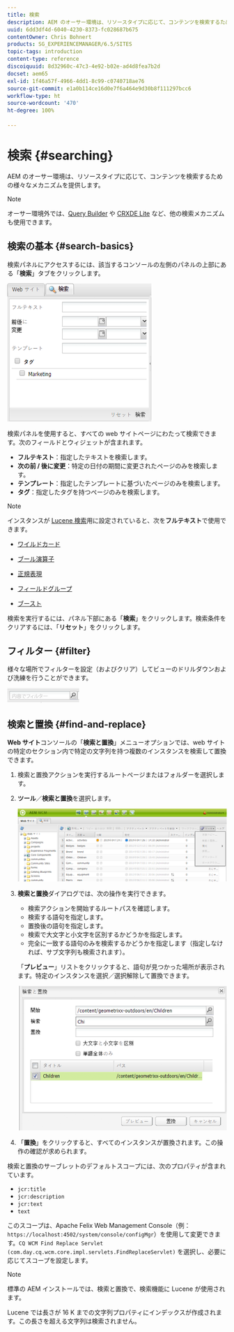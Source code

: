 ```yaml
---
title: 検索
description: AEM のオーサー環境は、リソースタイプに応じて、コンテンツを検索するための様々なメカニズムを提供します。
uuid: 6dd3df4d-6040-4230-8373-fc028687b675
contentOwner: Chris Bohnert
products: SG_EXPERIENCEMANAGER/6.5/SITES
topic-tags: introduction
content-type: reference
discoiquuid: 8d32960c-47c3-4e92-b02e-ad4d8fea7b2d
docset: aem65
exl-id: 1f46a57f-4966-4dd1-8c99-c0740718ae76
source-git-commit: e1a0b114ce16d0e7f6a464e9d30b8f111297bcc6
workflow-type: ht
source-wordcount: '470'
ht-degree: 100%

---
```


# 検索 {#searching}

AEM のオーサー環境は、リソースタイプに応じて、コンテンツを検索するための様々なメカニズムを提供します。

>[!NOTE]
>
>オーサー環境外では、[Query Builder](/help/sites-developing/querybuilder-api.md) や [CRXDE Lite](/help/sites-developing/developing-with-crxde-lite.md) など、他の検索メカニズムも使用できます。

## 検索の基本 {#search-basics}

検索パネルにアクセスするには、該当するコンソールの左側のパネルの上部にある「**検索**」タブをクリックします。

![chlimage_1-101](assets/chlimage_1-101.png)

検索パネルを使用すると、すべての web サイトページにわたって検索できます。次のフィールドとウィジェットが含まれます。

* **フルテキスト**：指定したテキストを検索します。
* **次の前 / 後に変更**：特定の日付の期間に変更されたページのみを検索します。
* **テンプレート**：指定したテンプレートに基づいたページのみを検索します。
* **タグ**：指定したタグを持つページのみを検索します。

>[!NOTE]
>
>インスタンスが [Lucene 検索](/help/sites-deploying/queries-and-indexing.md)用に設定されていると、次を&#x200B;**フルテキスト**&#x200B;で使用できます。
>
>* [ワイルドカード](https://lucene.apache.org/core/5_3_1/queryparser/org/apache/lucene/queryparser/classic/package-summary.html#Wildcard_Searches)
>* [ブール演算子](https://lucene.apache.org/core/5_3_1/queryparser/org/apache/lucene/queryparser/classic/package-summary.html#Boolean_operators)
>
>* [正規表現](https://lucene.apache.org/core/5_3_1/queryparser/org/apache/lucene/queryparser/classic/package-summary.html#Regexp_Searches)
>* [フィールドグループ](https://lucene.apache.org/core/5_3_1/queryparser/org/apache/lucene/queryparser/classic/package-summary.html#Field_Grouping)
>* [ブースト](https://lucene.apache.org/core/5_3_1/queryparser/org/apache/lucene/queryparser/classic/package-summary.html#Boosting_a_Term)
>


検索を実行するには、パネル下部にある「**検索**」をクリックします。検索条件をクリアするには、「**リセット**」をクリックします。

## フィルター {#filter}

様々な場所でフィルターを設定（およびクリア）してビューのドリルダウンおよび洗練を行うことができます。

![chlimage_1-102](assets/chlimage_1-102.png)

## 検索と置換 {#find-and-replace}

**Web サイト**&#x200B;コンソールの「**検索と置換**」メニューオプションでは、web サイトの特定のセクション内で特定の文字列を持つ複数のインスタンスを検索して置換できます。

1. 検索と置換アクションを実行するルートページまたはフォルダーを選択します。
1. **ツール**／**検索と置換**&#x200B;を選択します。

   ![screen_shot_2012-02-15at120346pm](assets/screen_shot_2012-02-15at120346pm.png)

1. **検索と置換**&#x200B;ダイアログでは、次の操作を実行できます。

   * 検索アクションを開始するルートパスを確認します。
   * 検索する語句を指定します。
   * 置換後の語句を指定します。
   * 検索で大文字と小文字を区別するかどうかを指定します。
   * 完全に一致する語句のみを検索するかどうかを指定します（指定しなければ、サブ文字列も検索されます）。

   「**プレビュー**」リストをクリックすると、語句が見つかった場所が表示されます。特定のインスタンスを選択／選択解除して置換できます。

   ![screen_shot_2012-02-15at120719pm](assets/screen_shot_2012-02-15at120719pm.png)

1. 「**置換**」をクリックすると、すべてのインスタンスが置換されます。この操作の確認が求められます。

検索と置換のサーブレットのデフォルトスコープには、次のプロパティが含まれています。

* `jcr:title`
* `jcr:description`
* `jcr:text`
* `text`

このスコープは、Apache Felix Web Management Console（例：`https://localhost:4502/system/console/configMgr`）を使用して変更できます。`CQ WCM Find Replace Servlet (com.day.cq.wcm.core.impl.servlets.FindReplaceServlet)` を選択し、必要に応じてスコープを設定します。

>[!NOTE]
>
>標準の AEM インストールでは、検索と置換で、検索機能に Lucene が使用されます。
>
>Lucene では長さが 16 K までの文字列プロパティにインデックスが作成されます。この長さを超える文字列は検索されません。
